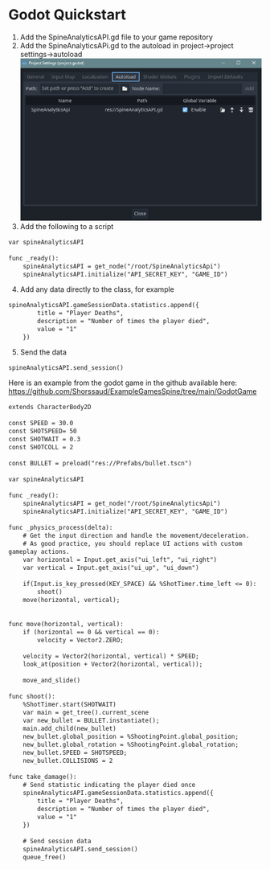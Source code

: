 # Godot Quickstart

1. Add the SpineAnalyticsAPI.gd file to your game repository
2. Add the SpineAnalyticsAPi.gd to the autoload in project->project settings->autoload
   ![alt text](image.png)
3. Add the following to a script

```gdscript
var spineAnalyticsAPI

func _ready():
	spineAnalyticsAPI = get_node("/root/SpineAnalyticsApi")
	spineAnalyticsAPI.initialize("API_SECRET_KEY", "GAME_ID")
```


4. Add any data directly to the class, for example
```gdscript
spineAnalyticsAPI.gameSessionData.statistics.append({
		title = "Player Deaths",
		description = "Number of times the player died",
		value = "1"
	})
```


5. Send the data

```gdscript
spineAnalyticsAPI.send_session()
```

Here is an example from the godot game in the github available here:
https://github.com/Shorssaud/ExampleGamesSpine/tree/main/GodotGame
```gdscript
extends CharacterBody2D

const SPEED = 30.0
const SHOTSPEED= 50
const SHOTWAIT = 0.3
const SHOTCOLL = 2

const BULLET = preload("res://Prefabs/bullet.tscn")

var spineAnalyticsAPI

func _ready():
	spineAnalyticsAPI = get_node("/root/SpineAnalyticsApi")
	spineAnalyticsAPI.initialize("API_SECRET_KEY", "GAME_ID")
	
func _physics_process(delta):
	# Get the input direction and handle the movement/deceleration.
	# As good practice, you should replace UI actions with custom gameplay actions.
	var horizontal = Input.get_axis("ui_left", "ui_right")
	var vertical = Input.get_axis("ui_up", "ui_down")
	
	if(Input.is_key_pressed(KEY_SPACE) && %ShotTimer.time_left <= 0):
		shoot()
	move(horizontal, vertical);
	
	
func move(horizontal, vertical):
	if (horizontal == 0 && vertical == 0):
		velocity = Vector2.ZERO;
	
	velocity = Vector2(horizontal, vertical) * SPEED;
	look_at(position + Vector2(horizontal, vertical));
	
	move_and_slide()

func shoot():
	%ShotTimer.start(SHOTWAIT)
	var main = get_tree().current_scene
	var new_bullet = BULLET.instantiate();
	main.add_child(new_bullet)
	new_bullet.global_position = %ShootingPoint.global_position;
	new_bullet.global_rotation = %ShootingPoint.global_rotation;
	new_bullet.SPEED = SHOTSPEED;
	new_bullet.COLLISIONS = 2
	
func take_damage():
	# Send statistic indicating the player died once
	spineAnalyticsAPI.gameSessionData.statistics.append({
		title = "Player Deaths",
		description = "Number of times the player died",
		value = "1"
	})
	
	# Send session data
	spineAnalyticsAPI.send_session()
	queue_free()

```